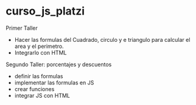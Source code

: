 # curso_js_platzi

Primer Taller

- Hacer las formulas del Cuadrado, circulo y e triangulo para calcular el area y el perimetro.
- Integrarlo con HTML

Segundo Taller: porcentajes y descuentos

- definir las formulas
- implementar las formulas en JS
- crear funciones
- integrar JS con HTML

